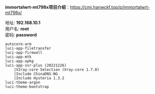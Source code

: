 **immortalwrt-mt798x项目介绍**：https://cmi.hanwckf.top/p/immortalwrt-mt798x/

地址: **192.168.10.1**<br>
用户名: **root**<br>
密码: **password**

```
autocore-arm
luci-app-filetransfer
luci-app-firewall
luci-app-mtk
luci-app-opkg
luci-app-ssr-plus (20221226)
    |V2ray-core Selection (Xray-core 1.7.0)
    |Include ChinaDNS-NG
    |Include Hysteria 1.3.2
luci-theme-argon
luci-theme-bootstrap
```
